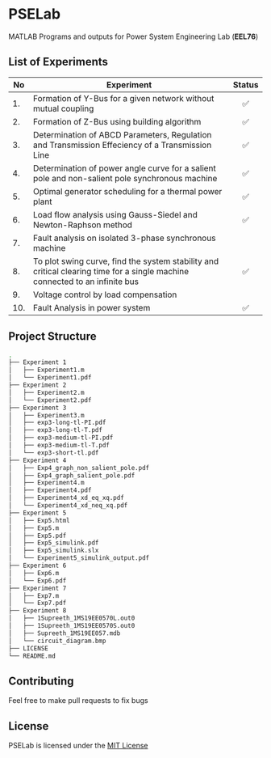 # PSELab
MATLAB Programs and outputs for Power System Engineering Lab (__EEL76__)

## List of Experiments

|No | Experiment                                                                                                                  |Status|
|---| ----------------------------------------------------------------------------------------------------------------------------|:----:|
|1. | Formation of Y-Bus for a given network without mutual coupling                                                                  |✅|
|2. | Formation of Z-Bus using building algorithm                                                                                     |✅|
|3. | Determination of ABCD Parameters, Regulation and Transmission Effeciency of a Transmission Line                                 |✅|
|4. | Determination of power angle curve for a salient pole and non-salient pole synchronous machine                                  |✅|
|5. | Optimal generator scheduling for a thermal power plant                                                                          |✅|
|6. | Load flow analysis using Gauss-Siedel and Newton-Raphson method                                                                 |✅|
|7. | Fault analysis on isolated 3-phase synchronous machine                                                                          |  |
|8. | To plot swing curve, find the system stability and critical clearing time for a single machine connected to an infinite bus     |✅|
|9. | Voltage control by load compensation                                                                                            |  |
|10.| Fault Analysis in power system                                                                                                  |✅|

## Project Structure
```bash
.
├── Experiment 1
│   ├── Experiment1.m
│   └── Experiment1.pdf
├── Experiment 2
│   ├── Experiment2.m
│   └── Experiment2.pdf
├── Experiment 3
│   ├── Experiment3.m
│   ├── exp3-long-tl-PI.pdf
│   ├── exp3-long-tl-T.pdf
│   ├── exp3-medium-tl-PI.pdf
│   ├── exp3-medium-tl-T.pdf
│   └── exp3-short-tl.pdf
├── Experiment 4
│   ├── Exp4_graph_non_salient_pole.pdf
│   ├── Exp4_graph_salient_pole.pdf
│   ├── Experiment4.m
│   ├── Experiment4.pdf
│   ├── Experiment4_xd_eq_xq.pdf
│   └── Experiment4_xd_neq_xq.pdf
├── Experiment 5
│   ├── Exp5.html
│   ├── Exp5.m
│   ├── Exp5.pdf
│   ├── Exp5_simulink.pdf
│   ├── Exp5_simulink.slx
│   └── Experiment5_simulink_output.pdf
├── Experiment 6
│   ├── Exp6.m
│   └── Exp6.pdf
├── Experiment 7
│   ├── Exp7.m
│   └── Exp7.pdf
├── Experiment 8
│   ├── 1Supreeth_1MS19EE0570L.out0
│   ├── 1Supreeth_1MS19EE0570S.out0
│   ├── Supreeth_1MS19EE057.mdb
│   └── circuit_diagram.bmp
├── LICENSE
└── README.md
```

## Contributing
Feel free to make pull requests to fix bugs

## License
PSELab is licensed under the [MIT License](https://github.com/SupreethRao99/PSELab/blob/main/LICENSE)
